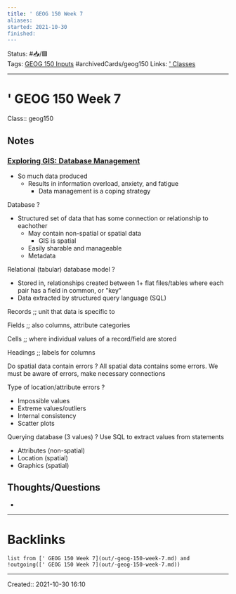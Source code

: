 ```yaml
---
title: ' GEOG 150 Week 7
aliases:
started: 2021-10-30 
finished:
---
```

Status: #📥/🟩  
Tags: [GEOG 150 Inputs](out/geog-150-inputs.md) #archivedCards/geog150
Links: [' Classes](out/-classes.md)
___

# ' GEOG 150 Week 7
Class:: geog150

## Notes

### [Exploring GIS: Database Management](https://www.youtube.com/watch?v=zMhXB880aPk&t=2s&ab_channel=GISVideosTV)
- So much data produced
	- Results in information overload, anxiety, and fatigue
		- Data management is a coping strategy

Database
?
- Structured set of data that has some connection or relationship to eachother
	- May contain non-spatial or spatial data
		- GIS is spatial
	- Easily sharable and manageable
	- Metadata
<!--SR:!2021-12-11,13,164-->

Relational (tabular) database model
?
- Stored in, relationships created between 1+ flat files/tables where each pair has a field in common, or "key"
- Data extracted by structured query language (SQL)
<!--SR:!2021-12-07,9,149-->

Records ;; unit that data is specific to
<!--SR:!2021-12-04,6,130-->

Fields ;; also columns, attribute categories
<!--SR:!2022-01-05,38,270-->

Cells ;; where individual values of a record/field are stored
<!--SR:!2021-12-15,17,184-->

Headings ;; labels for columns
<!--SR:!2022-01-03,31,204-->

Do spatial data contain errors
?
All spatial data contains some errors. We must be aware of errors, make necessary connections
<!--SR:!2021-12-10,12,159-->

Type of location/attribute errors
?
- Impossible values
- Extreme values/outliers
- Internal consistency
- Scatter plots
<!--SR:!2021-12-05,2,130-->

Querying database (3 values)
?
Use SQL to extract values from statements
- Attributes (non-spatial)
- Location (spatial)
- Graphics (spatial)
<!--SR:!2021-12-07,4,170-->

## Thoughts/Questions
-
___

# Backlinks
```dataview
list from [' GEOG 150 Week 7](out/-geog-150-week-7.md) and !outgoing([' GEOG 150 Week 7](out/-geog-150-week-7.md))
```
___

Created:: 2021-10-30 16:10
